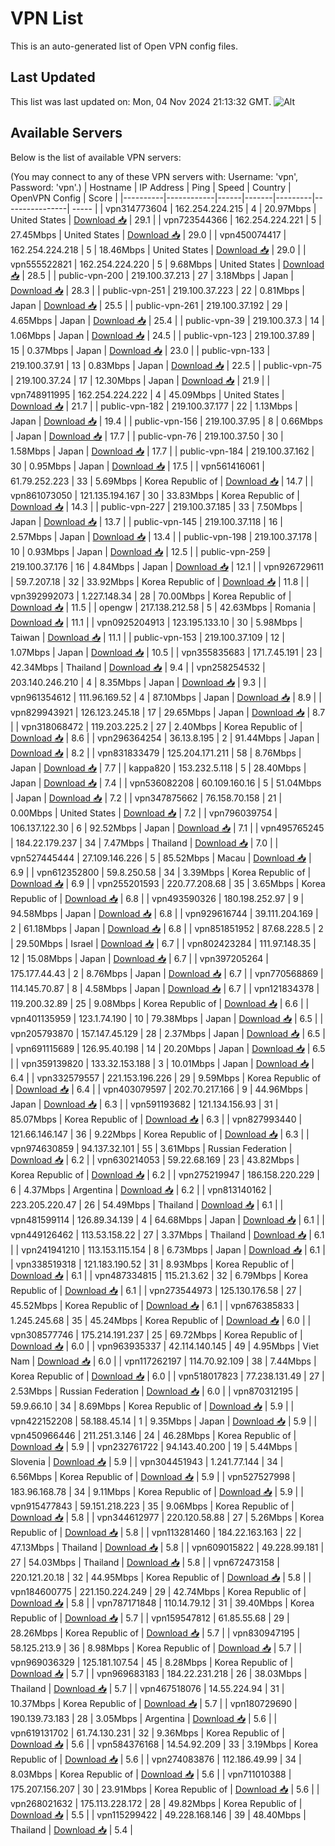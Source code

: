 # VPN List

This is an auto-generated list of Open VPN config files.

## Last Updated

This list was last updated on: Mon, 04 Nov 2024 21:13:32 GMT.
![Alt](https://repobeats.axiom.co/api/embed/186b98318ef1479477931607c1ad7d823f12451f.svg "Repobeats analytics image")

## Available Servers

Below is the list of available VPN servers:

(You may connect to any of these VPN servers with: Username: 'vpn', Password: 'vpn'.)
| Hostname | IP Address | Ping | Speed | Country | OpenVPN Config | Score |
|----------|------------|------|-------|---------|----------------| ----- |
| vpn314773604 | 162.254.224.215 | 4 | 20.97Mbps | United States | [Download 📥](./configs/server_0_US.ovpn) | 29.1 |
| vpn723544366 | 162.254.224.221 | 5 | 27.45Mbps | United States | [Download 📥](./configs/server_1_US.ovpn) | 29.0 |
| vpn450074417 | 162.254.224.218 | 5 | 18.46Mbps | United States | [Download 📥](./configs/server_2_US.ovpn) | 29.0 |
| vpn555522821 | 162.254.224.220 | 5 | 9.68Mbps | United States | [Download 📥](./configs/server_3_US.ovpn) | 28.5 |
| public-vpn-200 | 219.100.37.213 | 27 | 3.18Mbps | Japan | [Download 📥](./configs/server_4_JP.ovpn) | 28.3 |
| public-vpn-251 | 219.100.37.223 | 22 | 0.81Mbps | Japan | [Download 📥](./configs/server_5_JP.ovpn) | 25.5 |
| public-vpn-261 | 219.100.37.192 | 29 | 4.65Mbps | Japan | [Download 📥](./configs/server_6_JP.ovpn) | 25.4 |
| public-vpn-39 | 219.100.37.3 | 14 | 1.06Mbps | Japan | [Download 📥](./configs/server_7_JP.ovpn) | 24.5 |
| public-vpn-123 | 219.100.37.89 | 15 | 0.37Mbps | Japan | [Download 📥](./configs/server_8_JP.ovpn) | 23.0 |
| public-vpn-133 | 219.100.37.91 | 13 | 0.83Mbps | Japan | [Download 📥](./configs/server_9_JP.ovpn) | 22.5 |
| public-vpn-75 | 219.100.37.24 | 17 | 12.30Mbps | Japan | [Download 📥](./configs/server_10_JP.ovpn) | 21.9 |
| vpn748911995 | 162.254.224.222 | 4 | 45.09Mbps | United States | [Download 📥](./configs/server_11_US.ovpn) | 21.7 |
| public-vpn-182 | 219.100.37.177 | 22 | 1.13Mbps | Japan | [Download 📥](./configs/server_12_JP.ovpn) | 19.4 |
| public-vpn-156 | 219.100.37.95 | 8 | 0.66Mbps | Japan | [Download 📥](./configs/server_13_JP.ovpn) | 17.7 |
| public-vpn-76 | 219.100.37.50 | 30 | 1.58Mbps | Japan | [Download 📥](./configs/server_14_JP.ovpn) | 17.7 |
| public-vpn-184 | 219.100.37.162 | 30 | 0.95Mbps | Japan | [Download 📥](./configs/server_15_JP.ovpn) | 17.5 |
| vpn561416061 | 61.79.252.223 | 33 | 5.69Mbps | Korea Republic of | [Download 📥](./configs/server_16_KR.ovpn) | 14.7 |
| vpn861073050 | 121.135.194.167 | 30 | 33.83Mbps | Korea Republic of | [Download 📥](./configs/server_17_KR.ovpn) | 14.3 |
| public-vpn-227 | 219.100.37.185 | 33 | 7.50Mbps | Japan | [Download 📥](./configs/server_18_JP.ovpn) | 13.7 |
| public-vpn-145 | 219.100.37.118 | 16 | 2.57Mbps | Japan | [Download 📥](./configs/server_19_JP.ovpn) | 13.4 |
| public-vpn-198 | 219.100.37.178 | 10 | 0.93Mbps | Japan | [Download 📥](./configs/server_20_JP.ovpn) | 12.5 |
| public-vpn-259 | 219.100.37.176 | 16 | 4.84Mbps | Japan | [Download 📥](./configs/server_21_JP.ovpn) | 12.1 |
| vpn926729611 | 59.7.207.18 | 32 | 33.92Mbps | Korea Republic of | [Download 📥](./configs/server_22_KR.ovpn) | 11.8 |
| vpn392992073 | 1.227.148.34 | 28 | 70.00Mbps | Korea Republic of | [Download 📥](./configs/server_23_KR.ovpn) | 11.5 |
| opengw | 217.138.212.58 | 5 | 42.63Mbps | Romania | [Download 📥](./configs/server_24_RO.ovpn) | 11.1 |
| vpn0925204913 | 123.195.133.10 | 30 | 5.98Mbps | Taiwan | [Download 📥](./configs/server_25_TW.ovpn) | 11.1 |
| public-vpn-153 | 219.100.37.109 | 12 | 1.07Mbps | Japan | [Download 📥](./configs/server_26_JP.ovpn) | 10.5 |
| vpn355835683 | 171.7.45.191 | 23 | 42.34Mbps | Thailand | [Download 📥](./configs/server_27_TH.ovpn) | 9.4 |
| vpn258254532 | 203.140.246.210 | 4 | 8.35Mbps | Japan | [Download 📥](./configs/server_28_JP.ovpn) | 9.3 |
| vpn961354612 | 111.96.169.52 | 4 | 87.10Mbps | Japan | [Download 📥](./configs/server_29_JP.ovpn) | 8.9 |
| vpn829943921 | 126.123.245.18 | 17 | 29.65Mbps | Japan | [Download 📥](./configs/server_30_JP.ovpn) | 8.7 |
| vpn318068472 | 119.203.225.2 | 27 | 2.40Mbps | Korea Republic of | [Download 📥](./configs/server_31_KR.ovpn) | 8.6 |
| vpn296364254 | 36.13.8.195 | 2 | 91.44Mbps | Japan | [Download 📥](./configs/server_32_JP.ovpn) | 8.2 |
| vpn831833479 | 125.204.171.211 | 58 | 8.76Mbps | Japan | [Download 📥](./configs/server_33_JP.ovpn) | 7.7 |
| kappa820 | 153.232.5.118 | 5 | 28.40Mbps | Japan | [Download 📥](./configs/server_34_JP.ovpn) | 7.4 |
| vpn536082208 | 60.109.160.16 | 5 | 51.04Mbps | Japan | [Download 📥](./configs/server_35_JP.ovpn) | 7.2 |
| vpn347875662 | 76.158.70.158 | 21 | 0.00Mbps | United States | [Download 📥](./configs/server_36_US.ovpn) | 7.2 |
| vpn796039754 | 106.137.122.30 | 6 | 92.52Mbps | Japan | [Download 📥](./configs/server_37_JP.ovpn) | 7.1 |
| vpn495765245 | 184.22.179.237 | 34 | 7.47Mbps | Thailand | [Download 📥](./configs/server_38_TH.ovpn) | 7.0 |
| vpn527445444 | 27.109.146.226 | 5 | 85.52Mbps | Macau | [Download 📥](./configs/server_39_MO.ovpn) | 6.9 |
| vpn612352800 | 59.8.250.58 | 34 | 3.39Mbps | Korea Republic of | [Download 📥](./configs/server_40_KR.ovpn) | 6.9 |
| vpn255201593 | 220.77.208.68 | 35 | 3.65Mbps | Korea Republic of | [Download 📥](./configs/server_41_KR.ovpn) | 6.8 |
| vpn493590326 | 180.198.252.97 | 9 | 94.58Mbps | Japan | [Download 📥](./configs/server_42_JP.ovpn) | 6.8 |
| vpn929616744 | 39.111.204.169 | 2 | 61.18Mbps | Japan | [Download 📥](./configs/server_43_JP.ovpn) | 6.8 |
| vpn851851952 | 87.68.228.5 | 2 | 29.50Mbps | Israel | [Download 📥](./configs/server_44_IL.ovpn) | 6.7 |
| vpn802423284 | 111.97.148.35 | 12 | 15.08Mbps | Japan | [Download 📥](./configs/server_45_JP.ovpn) | 6.7 |
| vpn397205264 | 175.177.44.43 | 2 | 8.76Mbps | Japan | [Download 📥](./configs/server_46_JP.ovpn) | 6.7 |
| vpn770568869 | 114.145.70.87 | 8 | 4.58Mbps | Japan | [Download 📥](./configs/server_47_JP.ovpn) | 6.7 |
| vpn121834378 | 119.200.32.89 | 25 | 9.08Mbps | Korea Republic of | [Download 📥](./configs/server_48_KR.ovpn) | 6.6 |
| vpn401135959 | 123.1.74.190 | 10 | 79.38Mbps | Japan | [Download 📥](./configs/server_49_JP.ovpn) | 6.5 |
| vpn205793870 | 157.147.45.129 | 28 | 2.37Mbps | Japan | [Download 📥](./configs/server_50_JP.ovpn) | 6.5 |
| vpn691115689 | 126.95.40.198 | 14 | 20.20Mbps | Japan | [Download 📥](./configs/server_51_JP.ovpn) | 6.5 |
| vpn359139820 | 133.32.153.188 | 3 | 10.01Mbps | Japan | [Download 📥](./configs/server_52_JP.ovpn) | 6.4 |
| vpn332579557 | 221.153.196.226 | 29 | 9.59Mbps | Korea Republic of | [Download 📥](./configs/server_53_KR.ovpn) | 6.4 |
| vpn403079597 | 202.70.217.166 | 9 | 44.96Mbps | Japan | [Download 📥](./configs/server_54_JP.ovpn) | 6.3 |
| vpn591193682 | 121.134.156.93 | 31 | 85.07Mbps | Korea Republic of | [Download 📥](./configs/server_55_KR.ovpn) | 6.3 |
| vpn827993440 | 121.66.146.147 | 36 | 9.22Mbps | Korea Republic of | [Download 📥](./configs/server_56_KR.ovpn) | 6.3 |
| vpn974630859 | 94.137.32.101 | 55 | 3.61Mbps | Russian Federation | [Download 📥](./configs/server_57_RU.ovpn) | 6.2 |
| vpn630214053 | 59.22.68.169 | 23 | 43.82Mbps | Korea Republic of | [Download 📥](./configs/server_58_KR.ovpn) | 6.2 |
| vpn275219947 | 186.158.220.229 | 6 | 4.37Mbps | Argentina | [Download 📥](./configs/server_59_AR.ovpn) | 6.2 |
| vpn813140162 | 223.205.220.47 | 26 | 54.49Mbps | Thailand | [Download 📥](./configs/server_60_TH.ovpn) | 6.1 |
| vpn481599114 | 126.89.34.139 | 4 | 64.68Mbps | Japan | [Download 📥](./configs/server_61_JP.ovpn) | 6.1 |
| vpn449126462 | 113.53.158.22 | 27 | 3.37Mbps | Thailand | [Download 📥](./configs/server_62_TH.ovpn) | 6.1 |
| vpn241941210 | 113.153.115.154 | 8 | 6.73Mbps | Japan | [Download 📥](./configs/server_63_JP.ovpn) | 6.1 |
| vpn338519318 | 121.183.190.52 | 31 | 8.93Mbps | Korea Republic of | [Download 📥](./configs/server_64_KR.ovpn) | 6.1 |
| vpn487334815 | 115.21.3.62 | 32 | 6.79Mbps | Korea Republic of | [Download 📥](./configs/server_65_KR.ovpn) | 6.1 |
| vpn273544973 | 125.130.176.58 | 27 | 45.52Mbps | Korea Republic of | [Download 📥](./configs/server_66_KR.ovpn) | 6.1 |
| vpn676385833 | 1.245.245.68 | 35 | 45.24Mbps | Korea Republic of | [Download 📥](./configs/server_67_KR.ovpn) | 6.0 |
| vpn308577746 | 175.214.191.237 | 25 | 69.72Mbps | Korea Republic of | [Download 📥](./configs/server_68_KR.ovpn) | 6.0 |
| vpn963935337 | 42.114.140.145 | 49 | 4.95Mbps | Viet Nam | [Download 📥](./configs/server_69_VN.ovpn) | 6.0 |
| vpn117262197 | 114.70.92.109 | 38 | 7.44Mbps | Korea Republic of | [Download 📥](./configs/server_70_KR.ovpn) | 6.0 |
| vpn518017823 | 77.238.131.49 | 27 | 2.53Mbps | Russian Federation | [Download 📥](./configs/server_71_RU.ovpn) | 6.0 |
| vpn870312195 | 59.9.66.10 | 34 | 8.69Mbps | Korea Republic of | [Download 📥](./configs/server_72_KR.ovpn) | 5.9 |
| vpn422152208 | 58.188.45.14 | 1 | 9.35Mbps | Japan | [Download 📥](./configs/server_73_JP.ovpn) | 5.9 |
| vpn450966446 | 211.251.3.146 | 24 | 46.28Mbps | Korea Republic of | [Download 📥](./configs/server_74_KR.ovpn) | 5.9 |
| vpn232761722 | 94.143.40.200 | 19 | 5.44Mbps | Slovenia | [Download 📥](./configs/server_75_SI.ovpn) | 5.9 |
| vpn304451943 | 1.241.77.144 | 34 | 6.56Mbps | Korea Republic of | [Download 📥](./configs/server_76_KR.ovpn) | 5.9 |
| vpn527527998 | 183.96.168.78 | 34 | 9.11Mbps | Korea Republic of | [Download 📥](./configs/server_77_KR.ovpn) | 5.9 |
| vpn915477843 | 59.151.218.223 | 35 | 9.06Mbps | Korea Republic of | [Download 📥](./configs/server_78_KR.ovpn) | 5.8 |
| vpn344612977 | 220.120.58.88 | 27 | 5.26Mbps | Korea Republic of | [Download 📥](./configs/server_79_KR.ovpn) | 5.8 |
| vpn113281460 | 184.22.163.163 | 22 | 47.13Mbps | Thailand | [Download 📥](./configs/server_80_TH.ovpn) | 5.8 |
| vpn609015822 | 49.228.99.181 | 27 | 54.03Mbps | Thailand | [Download 📥](./configs/server_81_TH.ovpn) | 5.8 |
| vpn672473158 | 220.121.20.18 | 32 | 44.95Mbps | Korea Republic of | [Download 📥](./configs/server_82_KR.ovpn) | 5.8 |
| vpn184600775 | 221.150.224.249 | 29 | 42.74Mbps | Korea Republic of | [Download 📥](./configs/server_83_KR.ovpn) | 5.8 |
| vpn787171848 | 110.14.79.12 | 31 | 39.40Mbps | Korea Republic of | [Download 📥](./configs/server_84_KR.ovpn) | 5.7 |
| vpn159547812 | 61.85.55.68 | 29 | 28.26Mbps | Korea Republic of | [Download 📥](./configs/server_85_KR.ovpn) | 5.7 |
| vpn830947195 | 58.125.213.9 | 36 | 8.98Mbps | Korea Republic of | [Download 📥](./configs/server_86_KR.ovpn) | 5.7 |
| vpn969036329 | 125.181.107.54 | 45 | 8.28Mbps | Korea Republic of | [Download 📥](./configs/server_87_KR.ovpn) | 5.7 |
| vpn969683183 | 184.22.231.218 | 26 | 38.03Mbps | Thailand | [Download 📥](./configs/server_88_TH.ovpn) | 5.7 |
| vpn467518076 | 14.55.224.94 | 31 | 10.37Mbps | Korea Republic of | [Download 📥](./configs/server_89_KR.ovpn) | 5.7 |
| vpn180729690 | 190.139.73.183 | 28 | 3.05Mbps | Argentina | [Download 📥](./configs/server_90_AR.ovpn) | 5.6 |
| vpn619131702 | 61.74.130.231 | 32 | 9.36Mbps | Korea Republic of | [Download 📥](./configs/server_91_KR.ovpn) | 5.6 |
| vpn584376168 | 14.54.92.209 | 33 | 3.19Mbps | Korea Republic of | [Download 📥](./configs/server_92_KR.ovpn) | 5.6 |
| vpn274083876 | 112.186.49.99 | 34 | 8.03Mbps | Korea Republic of | [Download 📥](./configs/server_93_KR.ovpn) | 5.6 |
| vpn711010388 | 175.207.156.207 | 30 | 23.91Mbps | Korea Republic of | [Download 📥](./configs/server_94_KR.ovpn) | 5.6 |
| vpn268021632 | 175.113.228.172 | 28 | 49.82Mbps | Korea Republic of | [Download 📥](./configs/server_95_KR.ovpn) | 5.5 |
| vpn115299422 | 49.228.168.146 | 39 | 48.40Mbps | Thailand | [Download 📥](./configs/server_96_TH.ovpn) | 5.4 |
